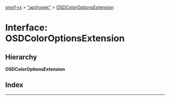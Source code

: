 [onvif-rx](../README.md) > ["api/types"](../modules/_api_types_.md) > [OSDColorOptionsExtension](../interfaces/_api_types_.osdcoloroptionsextension.md)

# Interface: OSDColorOptionsExtension

## Hierarchy

**OSDColorOptionsExtension**

## Index

---

